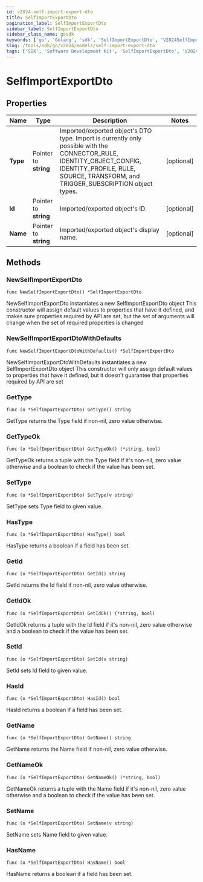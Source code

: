 ```yaml
---
id: v2024-self-import-export-dto
title: SelfImportExportDto
pagination_label: SelfImportExportDto
sidebar_label: SelfImportExportDto
sidebar_class_name: gosdk
keywords: ['go', 'Golang', 'sdk', 'SelfImportExportDto', 'V2024SelfImportExportDto'] 
slug: /tools/sdk/go/v2024/models/self-import-export-dto
tags: ['SDK', 'Software Development Kit', 'SelfImportExportDto', 'V2024SelfImportExportDto']
---
```


# SelfImportExportDto

## Properties

Name | Type | Description | Notes
------------ | ------------- | ------------- | -------------
**Type** | Pointer to **string** | Imported/exported object's DTO type. Import is currently only possible with the CONNECTOR_RULE, IDENTITY_OBJECT_CONFIG, IDENTITY_PROFILE, RULE, SOURCE, TRANSFORM, and TRIGGER_SUBSCRIPTION object types. | [optional] 
**Id** | Pointer to **string** | Imported/exported object's ID. | [optional] 
**Name** | Pointer to **string** | Imported/exported object's display name. | [optional] 

## Methods

### NewSelfImportExportDto

`func NewSelfImportExportDto() *SelfImportExportDto`

NewSelfImportExportDto instantiates a new SelfImportExportDto object
This constructor will assign default values to properties that have it defined,
and makes sure properties required by API are set, but the set of arguments
will change when the set of required properties is changed

### NewSelfImportExportDtoWithDefaults

`func NewSelfImportExportDtoWithDefaults() *SelfImportExportDto`

NewSelfImportExportDtoWithDefaults instantiates a new SelfImportExportDto object
This constructor will only assign default values to properties that have it defined,
but it doesn't guarantee that properties required by API are set

### GetType

`func (o *SelfImportExportDto) GetType() string`

GetType returns the Type field if non-nil, zero value otherwise.

### GetTypeOk

`func (o *SelfImportExportDto) GetTypeOk() (*string, bool)`

GetTypeOk returns a tuple with the Type field if it's non-nil, zero value otherwise
and a boolean to check if the value has been set.

### SetType

`func (o *SelfImportExportDto) SetType(v string)`

SetType sets Type field to given value.

### HasType

`func (o *SelfImportExportDto) HasType() bool`

HasType returns a boolean if a field has been set.

### GetId

`func (o *SelfImportExportDto) GetId() string`

GetId returns the Id field if non-nil, zero value otherwise.

### GetIdOk

`func (o *SelfImportExportDto) GetIdOk() (*string, bool)`

GetIdOk returns a tuple with the Id field if it's non-nil, zero value otherwise
and a boolean to check if the value has been set.

### SetId

`func (o *SelfImportExportDto) SetId(v string)`

SetId sets Id field to given value.

### HasId

`func (o *SelfImportExportDto) HasId() bool`

HasId returns a boolean if a field has been set.

### GetName

`func (o *SelfImportExportDto) GetName() string`

GetName returns the Name field if non-nil, zero value otherwise.

### GetNameOk

`func (o *SelfImportExportDto) GetNameOk() (*string, bool)`

GetNameOk returns a tuple with the Name field if it's non-nil, zero value otherwise
and a boolean to check if the value has been set.

### SetName

`func (o *SelfImportExportDto) SetName(v string)`

SetName sets Name field to given value.

### HasName

`func (o *SelfImportExportDto) HasName() bool`

HasName returns a boolean if a field has been set.


